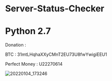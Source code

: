 # Server-Status-Checker

# Python 2.7

Donation :

BTC : 31mtLHqhaXXyCMnT2EU73U8fwYwigiEEU1

Perfect Money : U22270614

![20220104_173246](https://user-images.githubusercontent.com/59664965/148046333-92e375a4-0957-4cd5-8197-777d4d1d4a18.jpg)

